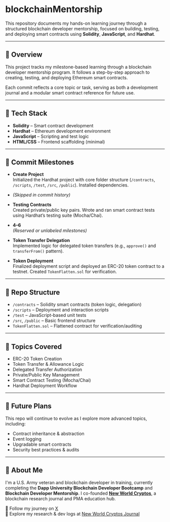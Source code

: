 # blockchainMentorship

This repository documents my hands-on learning journey through a structured blockchain developer mentorship, focused on building, testing, and deploying smart contracts using **Solidity**, **JavaScript**, and **Hardhat**.

---

## 🧠 Overview

This project tracks my milestone-based learning through a blockchain developer mentorship program. It follows a step-by-step approach to creating, testing, and deploying Ethereum smart contracts.

Each commit reflects a core topic or task, serving as both a development journal and a modular smart contract reference for future use.

---

## 🔨 Tech Stack

- **Solidity** – Smart contract development  
- **Hardhat** – Ethereum development environment  
- **JavaScript** – Scripting and test logic  
- **HTML/CSS** – Frontend scaffolding (minimal)

---

## 📌 Commit Milestones

- **Create Project**  
  Initialized the Hardhat project with core folder structure (`/contracts`, `/scripts`, `/test`, `/src`, `/public`). Installed dependencies.

- *(Skipped in commit history)*

- **Testing Contracts**  
  Created private/public key pairs. Wrote and ran smart contract tests using Hardhat’s testing suite (Mocha/Chai).

- **4–6**  
  *(Reserved or unlabeled milestones)*

- **Token Transfer Delegation**  
  Implemented logic for delegated token transfers (e.g., `approve()` and `transferFrom()` pattern).

- **Token Deployment**  
  Finalized deployment script and deployed an ERC-20 token contract to a testnet. Created `TokenFlatten.sol` for verification.

---

## 📁 Repo Structure

- `/contracts` – Solidity smart contracts (token logic, delegation)  
- `/scripts` – Deployment and interaction scripts  
- `/test` – JavaScript-based unit tests  
- `/src`, `/public` – Basic frontend structure  
- `TokenFlatten.sol` – Flattened contract for verification/auditing

---

## 🧪 Topics Covered

- ERC-20 Token Creation  
- Token Transfer & Allowance Logic  
- Delegated Transfer Authorization  
- Private/Public Key Management  
- Smart Contract Testing (Mocha/Chai)  
- Hardhat Deployment Workflow

---

## 🚀 Future Plans

This repo will continue to evolve as I explore more advanced topics, including:

- Contract inheritance & abstraction  
- Event logging  
- Upgradable smart contracts  
- Security best practices & audits

---

## 🔗 About Me

I'm a U.S. Army veteran and blockchain developer in training, currently completing the **Dapp University Blockchain Developer Bootcamp** and **Blockchain Developer Mentorship**. I co-founded **[New World Cryptos](https://newworldcryptos.io)**, a blockchain research journal and PMA education hub.

📡 Follow my journey on [X](https://x.com/CryptoMachineG)  
📖 Explore my research & dev logs at [New World Cryptos Journal](https://newworldcryptos.io)
